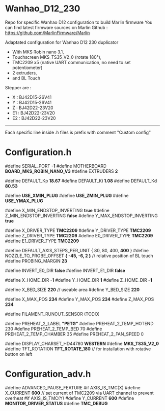 # Wanhao_D12_230
Repo for specific Wanhao D12 configuration to build Marlin firmware
You can find latest firmware sources on Marlin Github : https://github.com/MarlinFirmware/Marlin

Adaptated configuration for Wanhao D12 230 duplicator
 * With MKS Robin nano 3.1,
 * Touchscreen MKS_TS35_V2_0 (rotate 180°),
 * TMC2209 x5 (native UART communication, no need to set potentiometer)
 * 2 extruders,
 * and BL Touch

 Stepper are :
 * X : BJ42D15-26V41
 * Y : BJ42D15-26V41
 * Z : BJ42D22-23V20
 * E1 : BJ42D22-23V20
 * E2 : BJ42D22-23V20
-------------

Each specific line inside .h files is prefix with comment "Custom config" 

# Configuration.h
#define SERIAL_PORT **-1**
#define MOTHERBOARD **BOARD_MKS_ROBIN_NANO_V3**
#define EXTRUDERS **2**

#define DEFAULT_Kp **18.67**
#define DEFAULT_Ki  **1.08**
#define DEFAULT_Kd **80.53**

#define **USE_XMIN_PLUG**
#define **USE_ZMIN_PLUG**
#define **USE_YMAX_PLUG**

#define X_MIN_ENDSTOP_INVERTING **true**
#define Z_MIN_ENDSTOP_INVERTING **false**
#define Y_MAX_ENDSTOP_INVERTING **true**

#define X_DRIVER_TYPE **TMC2209**
#define Y_DRIVER_TYPE **TMC2209**
#define Z_DRIVER_TYPE **TMC2209**
#define E0_DRIVER_TYPE **TMC2209**
#define E1_DRIVER_TYPE **TMC2209**

#define DEFAULT_AXIS_STEPS_PER_UNIT   { 80, 80, 400, **400** }
#define NOZZLE_TO_PROBE_OFFSET **{ -45, -6, 2  }**  // relative position of BL touch
#define PROBING_MARGIN **23**

#define INVERT_E0_DIR **false**
#define INVERT_E1_DIR **false**

#define X_HOME_DIR **-1**
#define Y_HOME_DIR **1**
#define Z_HOME_DIR **-1**

#define X_BED_SIZE **220** // useable area
#define Y_BED_SIZE **220**

#define X_MAX_POS **234**
#define Y_MAX_POS **234**
#define Z_MAX_POS **234**

#define FILAMENT_RUNOUT_SENSOR (TODO)

#define PREHEAT_2_LABEL       **"PETG"**
#define PREHEAT_2_TEMP_HOTEND 230
#define PREHEAT_2_TEMP_BED     70
#define PREHEAT_2_TEMP_CHAMBER 35
#define PREHEAT_2_FAN_SPEED     0

#define DISPLAY_CHARSET_HD44780 **WESTERN**
#define **MKS_TS35_V2_0**
#define TFT_ROTATION **TFT_ROTATE_180** // for installation with rotative button on left

# Configuration_adv.h
#define ADVANCED_PAUSE_FEATURE
#if AXIS_IS_TMC(X)
    #define X_CURRENT       **600**  // set current of TMC2209 via UART channel to prevent overheat
#if AXIS_IS_TMC(Y)
    #define Y_CURRENT       **600**
#define **MONITOR_DRIVER_STATUS**
#define **TMC_DEBUG**
